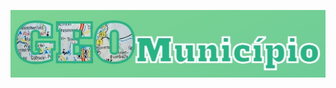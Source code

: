 <p align="center">
  <img src="https://github.com/MayconCabral/GeoMunicipio/blob/main/src/img/logoReadMe.jpg">
</p>
